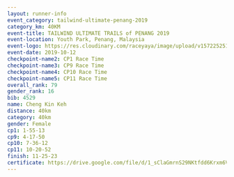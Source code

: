 ```yaml
---
layout: runner-info 
event_category: tailwind-ultimate-penang-2019 
category_km: 40KM 
event-title: TAILWIND ULTIMATE TRAILS of PENANG 2019 
event-location: Youth Park, Penang, Malaysia 
event-logo: https://res.cloudinary.com/raceyaya/image/upload/v1572252513/logo/utop-2019_h9tzys.jpg 
event-date: 2019-10-12 
checkpoint-name2: CP1 Race Time 
checkpoint-name3: CP9 Race Time 
checkpoint-name4: CP10 Race Time 
checkpoint-name5: CP11 Race Time 
overall_rank: 79
gender_rank: 16
bib: 4529
name: Cheng Kin Keh
distance: 40km
category: 40km
gender: Female
cp1: 1-55-13
cp9: 4-17-50
cp10: 7-36-12
cp11: 10-20-52
finish: 11-25-23
certificate: https://drive.google.com/file/d/1_sClaGmrnS29NKtfdd6Krxm6VT9gsJJB/view?usp=sharing
---
```

